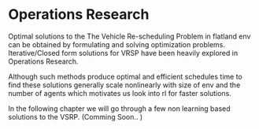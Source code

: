 Operations Research 
===

Optimal solutions to the The Vehicle Re-scheduling Problem in flatland env can be obtained by formulating and solving optimization problems. Iterative/Closed form solutions for VRSP have been heavily explored in Operations Research.

Although such methods produce optimal and efficient schedules time to find these solutions generally scale nonlinearly with size of env and the number of agents which motivates us look into rl for faster solutions.

In the following chapter we will go through a few non learning based solutions to the VSRP. (Comming Soon.. )
